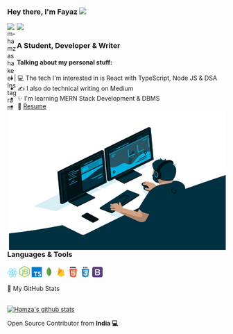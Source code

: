 ### Hey there, I'm  Fayaz <img src="https://media.giphy.com/media/hvRJCLFzcasrR4ia7z/giphy.gif" width="25px">


<!-- [<img align="left" alt="m-hamzashakeel | Twitter" width=22px src="https://cdn.jsdelivr.net/npm/simple-icons@v3/icons/twitter.svg">][twitter] -->
<!-- [<img align="left" alt="m-hamzashakeel | LinkedIn" width=22px src="https://cdn.jsdelivr.net/npm/simple-icons@v3/icons/linkedin.svg">][linkedin] -->
[<img align="left" alt="m-hamzashakeel | Instagram" width=22px src="https://cdn.jsdelivr.net/npm/simple-icons@v3/icons/instagram.svg">][instagram]
<!-- [<img align="left" alt="m-hamzashakeel | Medium" width=22px src="https://cdn.jsdelivr.net/npm/simple-icons@v3/icons/medium.svg">][medium] -->

![](https://visitor-badge.glitch.me/badge?page_id=MoFayaz.MoFayaz)

### A Student, Developer & Writer

<img align="right" alt="GIF" src="code.gif" width="500" height="320" />

#### Talking about my personal stuff:


- 💻 The tech I'm interested in is React with TypeScript, Node JS & DSA
- ✍ I also do technical writing on Medium
- ✨ I'm learning MERN Stack Development & DBMS
- 📄 [Resume][profile]

### Languages & Tools

<code><img width=24px src="https://raw.githubusercontent.com/MoFayaz/MoFayaz/main/.github/images/download%20(2).png"></code>
<code><img width=24px src="https://raw.githubusercontent.com/MoFayaz/MoFayaz/main/.github/images/nodejs-icon.svg"></code>
<code><img width=24px src="https://raw.githubusercontent.com/MoFayaz/MoFayaz/main/.github/images/typescript-1-1175078.png"></code>
<code><img width=24px src="https://raw.githubusercontent.com/MoFayaz/MoFayaz/main/.github/images/download.png"></code>
<code><img width=24px src="https://raw.githubusercontent.com/github/explore/80688e429a7d4ef2fca1e82350fe8e3517d3494d/topics/firebase/firebase.png"></code>
<code><img width=24px src="https://raw.githubusercontent.com/github/explore/80688e429a7d4ef2fca1e82350fe8e3517d3494d/topics/html/html.png"></code>
<code><img width=24px src="https://raw.githubusercontent.com/github/explore/80688e429a7d4ef2fca1e82350fe8e3517d3494d/topics/css/css.png"></code>
<code><img width=24px src="https://raw.githubusercontent.com/github/explore/80688e429a7d4ef2fca1e82350fe8e3517d3494d/topics/bootstrap/bootstrap.png"></code>

<summary>📝 My GitHub Stats</summary>
<br>

[![Hamza's github stats](https://github-readme-stats.vercel.app/api?username=MoFayaz&theme=gotham)](https://github.com/MoFayaz/github-readme-stats)



Open Source Contributor from <b>India<b> 💻

[quran]: https://github.com/m-hamzashakeel/The_Holy_Quran_App
[twitter]: https://www.twitter.com/fayazm0t/
[linkedin]: https://www.linkedin.com/in/mohamed-fayaz-4052b4208/
[instagram]: https://www.instagram.com/fayazm0/
[medium]: https://medium.com/@fayazm0
[facebook]: https://www.facebook.com/mhamzadev
[profile]: http://m-hamzashakeel.github.io
